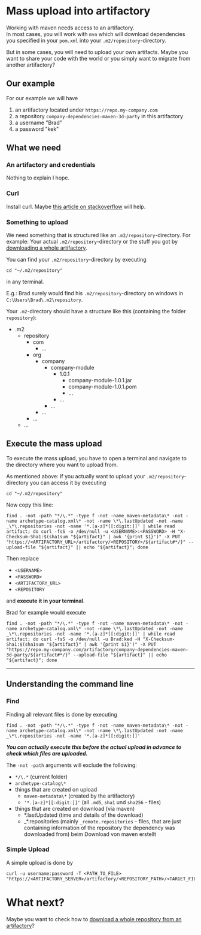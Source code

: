 # Mass upload into artifactory

Working with maven needs access to an artifactory.  
In most cases, you will work with `mvn` which will download dependencies you specified in your `pom.xml` into your `.m2/repository`-directory.

But in some cases, you will need to upload your own artifacts. Maybe you want to share your code with the world or you simply want to migrate from another artifactory?

## Our example
For our example we will have
1. an artifactory located under `https://repo.my-company.com`
2. a repository `company-dependencies-maven-3d-party` in this artifactory
3. a username "Brad"
4. a password "kek"

## What we need

### An artifactory and credentials

Nothing to explain I hope.

### Curl

Install curl. Maybe [this article on stackoverflow](https://stackoverflow.com/questions/9507353/how-do-i-install-and-use-curl-on-windows) will help.

### Something to upload

We need something that is structured like an `.m2/repository`-directory. 
For example: Your actual `.m2/repository`-directory or the stuff you got by [downloading a whole artifactory](downloadWholeRepoFromArtifactory.md).

You can find your `.m2/repository`-directory by executing

```shell
cd "~/.m2/repository"
```
in any terminal.

E.g.: Brad surely would find his `.m2/repository`-directory on windows in `C:\Users\Brad\.m2\repository`.

Your `.m2`-directory should have a structure like this (containing the folder `repository`):
* .m2
  * repository
    * com
      * ...
    * org
      * company
        * company-module
          * 1.0.1
            * company-module-1.0.1.jar
            * company-module-1.0.1.pom
            * ...
          * ...
        * ...
      * ...
    * ...
  * ...

## Execute the mass upload

To execute the mass upload, you have to open a terminal and navigate to the directory where you want to upload from. 

As mentioned above: If you actually want to upload your `.m2/repository`-directory you can access it by executing

```shell
cd "~/.m2/repository"
```

Now copy this line:

```shell
find . -not -path "*/\.*" -type f -not -name maven-metadata\* -not -name archetype-catalog.xml\* -not -name \*\.lastUpdated -not -name _\*\.repositories -not -name '*.[a-z]*[[:digit:]]' | while read artifact; do curl -fsS -o /dev/null -u <USERNAME>:<PASSWORD> -H "X-Checksum-Sha1:$(sha1sum "${artifact}" | awk '{print $1}')" -X PUT "https://<ARTIFACTORY_URL>/artifactory/<REPOSITORY>/${artifact#*/}" --upload-file "${artifact}" || echo "${artifact}"; done
```

Then replace
- `<USERNAME>`
- `<PASSWORD>`
- `<ARTIFACTORY_URL>`
- `<REPOSITORY`

and **execute it in your terminal**.

Brad for example would execute
```shell
find . -not -path "*/\.*" -type f -not -name maven-metadata\* -not -name archetype-catalog.xml\* -not -name \*\.lastUpdated -not -name _\*\.repositories -not -name '*.[a-z]*[[:digit:]]' | while read artifact; do curl -fsS -o /dev/null -u Brad:ked -H "X-Checksum-Sha1:$(sha1sum "${artifact}" | awk '{print $1}')" -X PUT "https://repo.my-company.com/artifactory/company-dependencies-maven-3d-party/${artifact#*/}" --upload-file "${artifact}" || echo "${artifact}"; done
```

---
## Understanding the command line

### Find

Finding all relevant files is done by executing

```shell
find . -not -path "*/\.*" -type f -not -name maven-metadata\* -not -name archetype-catalog.xml\* -not -name \*\.lastUpdated -not -name _\*\.repositories -not -name '*.[a-z]*[[:digit:]]'
```

***You can actually execute this before the actual upload in advance to check which files are uploaded.*** 

The `-not -path` arguments will exclude the following: 
* `*/\.*` (current folder)
* `archetype-catalog\*`
* things that are created on upload
  * `maven-metadata\*` (created by the artifactory)
  * `'*.[a-z]*[[:digit:]]'` (all `.md5`, `sha1` und `sha256` - files)
* things that are created on download (via maven)
  * \*\.lastUpdated (time and details of the download)
  * _\*\.repositories (mainly  `_remote.repositories` - files, that are just containing information of the repository the dependency was downloaded from) 
beim Download von maven erstellt
  
### Simple Upload

A simple upload is done by 
```shell
curl -u username:password -T <PATH_TO_FILE> "https://<ARTIFACTORY_SERVER>/artifactory/<REPOSITORY_PATH>/<TARGET_FILE>"
```

# What next?

Maybe you want to check how to [download a whole repository from an artifactory](downloadWholeRepoFromArtifactory.md)?